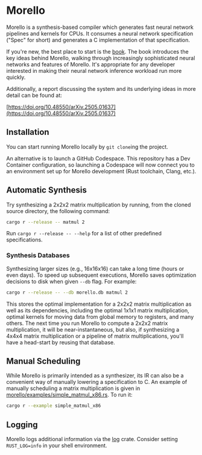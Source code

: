 # Morello

Morello is a synthesis-based compiler which generates fast neural network pipelines and kernels for CPUs. It consumes a neural network specification ("Spec" for short) and
generates a C implementation of that specification.

If you're new, the best place to start is the [book](http://samk.name/morello/book).
The book introduces the key ideas behind Morello, walking through increasingly
sophisticated neural networks and features of Morello. It's appropriate for any
developer interested in making their neural network inference workload run more quickly.

Additionally, a report discussing the system and its underlying ideas in more
detail can be found at:

[https://doi.org/10.48550/arXiv.2505.01637](https://doi.org/10.48550/arXiv.2505.01637)

## Installation

You can start running Morello locally by `git clone`ing the project.

An alternative is to launch a GitHub Codespace. This repository has a Dev Container
configuration, so launching a Codespace will now connect you to an environment set up
for Morello development (Rust toolchain, Clang, etc.).

## Automatic Synthesis

Try synthesizing a 2x2x2 matrix multiplication by running, from the cloned source directory, the following command:

```bash
cargo r --release -- matmul 2
```

Run `cargo r --release -- --help` for a list of other predefined specifications.

### Synthesis Databases

Synthesizing larger sizes (e.g., 16x16x16) can take a long time (hours or even days). To
speed up subsequent executions, Morello saves optimization decisions to disk when given
`--db` flag. For example:

```bash
cargo r --release -- --db morello.db matmul 2
```

This stores the optimal implementation for a 2x2x2 matrix multiplication as well as its
dependencies, including the optimal 1x1x1 matrix multiplication, optimal kernels for
moving data from global memory to registers, and many others. The next time you run
Morello to compute a 2x2x2 matrix multiplication, it will be near-instantaneous, but
also, if synthesizing a 4x4x4 matrix multiplication or a pipeline of matrix
multiplications, you'll have a head-start by reusing that database.

## Manual Scheduling

While Morello is primarily intended as a synthesizer, its IR can also be a convenient
way of manually lowering a specification to C. An example of manually scheduling a
matrix multiplication is given in
[morello/examples/simple_matmul_x86.rs](morello/examples/simple_matmul_x86.rs). To run it:

```bash
cargo r --example simple_matmul_x86
```

## Logging

Morello logs additional information via the [log](https://docs.rs/log/latest/log/) crate. Consider setting `RUST_LOG=info` in your shell environment.
